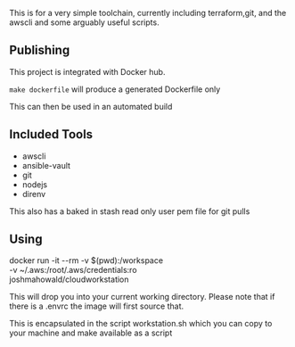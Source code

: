 This is for a very simple toolchain, currently including terraform,git, and the awscli
and some arguably useful scripts.      

## Publishing

This project is integrated with Docker hub.

`make dockerfile` will produce a generated Dockerfile only

This can then be used in an automated build


## Included Tools

* awscli
* ansible-vault 
* git
* nodejs
* direnv

This also has a baked in stash read only user pem file for git pulls


## Using

docker run -it --rm -v $(pwd):/workspace \
  -v ~/.aws:/root/.aws/credentials:ro \
  joshmahowald/cloudworkstation
  
This will drop you into your current working directory.  Please note that if there is a .envrc the image will first source that.

This is encapsulated in the script workstation.sh which you can copy to your machine and make available as a script

